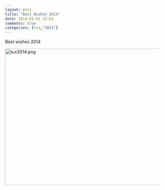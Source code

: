 ```yaml
---
layout: post
title: "Best Wishes 2014"
date: 2014-01-01 22:01
comments: true
categories: [tux,"2014"] 
---
```


<p>
Best wishes 2014
</p>

<img src="{{ '/images/tux2014.png'  | absolute_url }}" class="center" width="759" height="446" alt="tux2014.png" />
